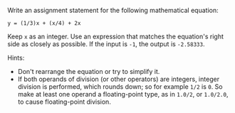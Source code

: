 Write an assignment statement for the following mathematical equation:

```
y = (1/3)x + (x/4) + 2x
```

Keep `x` as an integer. Use an expression that matches the equation's right side as closely as possible. If the input is `-1`, the output is `-2.58333`.

Hints:
* Don't rearrange the equation or try to simplify it.
* If both operands of division (or other operators) are integers, integer division is performed, which rounds down; so for example `1/2` is `0`. So make at least one operand a floating-point type, as in `1.0/2`, or `1.0/2.0`, to cause floating-point division.
